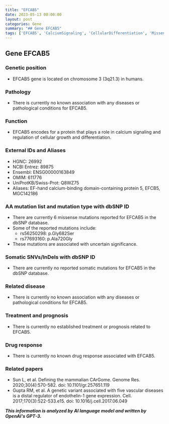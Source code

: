 ```yaml
---
title: "EFCAB5"
date: 2023-05-13 00:00:00
layout: post
categories: Gene
summary: "## Gene EFCAB5"
tags: ['EFCAB5', 'CalciumSignaling', 'CellularDifferentiation', 'MissenseMutations', 'UncertainSignificance', 'NoRelatedDisease', 'NoTreatmentOrPrognosis', 'NoDrugResponse']
---
```


## Gene EFCAB5

### Genetic position
- EFCAB5 gene is located on chromosome 3 (3q21.3) in humans.

### Pathology
- There is currently no known association with any diseases or pathological conditions for EFCAB5.

### Function
- EFCAB5 encodes for a protein that plays a role in calcium signaling and regulation of cellular growth and differentiation.

### External IDs and Aliases
- HGNC: 26992
- NCBI Entrez: 89875
- Ensembl: ENSG00000163849
- OMIM: 611776
- UniProtKB/Swiss-Prot: Q8WZ75
- Aliases: EF-hand calcium-binding domain-containing protein 5, EFCB5, MGC142186

### AA mutation list and mutation type with dbSNP ID
- There are currently 6 missense mutations reported for EFCAB5 in the dbSNP database.
- Some of the reported mutations include:
    - rs56250298: p.Gly682Ser
    - rs77693160: p.Ala720Gly
- These mutations are associated with uncertain significance.

### Somatic SNVs/InDels with dbSNP ID
- There are currently no reported somatic mutations for EFCAB5 in the dbSNP database.

### Related disease
- There is currently no known association with any diseases or pathological conditions for EFCAB5.

### Treatment and prognosis
- There is currently no established treatment or prognosis related to EFCAB5.

### Drug response
- There is currently no known drug response associated with EFCAB5.

### Related papers
- Sun L, et al. Defining the mammalian CArGome. Genome Res. 2020;30(4):570-582. doi: 10.1101/gr.257651.119
- Gupta RM, et al. A genetic variant associated with five vascular diseases is a distal regulator of endothelin-1 gene expression. Cell. 2017;170(3):522-533.e15. doi: 10.1016/j.cell.2017.06.049

**_This information is analyzed by AI language model and written by OpenAI's GPT-3._**